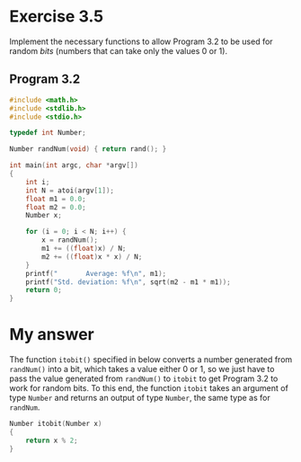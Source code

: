 # Exercise 3.5

Implement the necessary functions to allow Program 3.2 to be used for random _bits_ (numbers that can take only the values 0 or 1).

## Program 3.2

```C
#include <math.h>
#include <stdlib.h>
#include <stdio.h>

typedef int Number;

Number randNum(void) { return rand(); }

int main(int argc, char *argv[])
{
    int i;
    int N = atoi(argv[1]);
    float m1 = 0.0;
    float m2 = 0.0;
    Number x;

    for (i = 0; i < N; i++) {
        x = randNum();
        m1 += ((float)x) / N;
        m2 += ((float)x * x) / N;
    }
    printf("       Average: %f\n", m1);
    printf("Std. deviation: %f\n", sqrt(m2 - m1 * m1));
    return 0;
}
```

# My answer

The function `itobit()` specified in below converts a number generated from `randNum()` into a bit, which takes a value either 0 or 1, so we just have to pass the value generated from `randNum()` to `itobit` to get Program 3.2 to work for random bits. To this end, the function `itobit` takes an argument of type `Number` and returns an output of type `Number`, the same type as for `randNum`.

```C
Number itobit(Number x)
{
    return x % 2;
}
```
